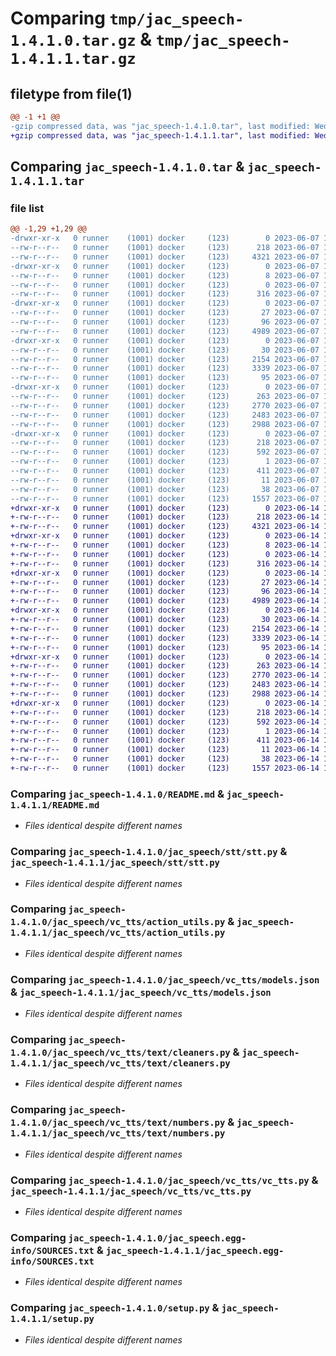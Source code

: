 # Comparing `tmp/jac_speech-1.4.1.0.tar.gz` & `tmp/jac_speech-1.4.1.1.tar.gz`

## filetype from file(1)

```diff
@@ -1 +1 @@
-gzip compressed data, was "jac_speech-1.4.1.0.tar", last modified: Wed Jun  7 18:25:06 2023, max compression
+gzip compressed data, was "jac_speech-1.4.1.1.tar", last modified: Wed Jun 14 19:22:41 2023, max compression
```

## Comparing `jac_speech-1.4.1.0.tar` & `jac_speech-1.4.1.1.tar`

### file list

```diff
@@ -1,29 +1,29 @@
-drwxr-xr-x   0 runner    (1001) docker     (123)        0 2023-06-07 18:25:06.794309 jac_speech-1.4.1.0/
--rw-r--r--   0 runner    (1001) docker     (123)      218 2023-06-07 18:25:06.794309 jac_speech-1.4.1.0/PKG-INFO
--rw-r--r--   0 runner    (1001) docker     (123)     4321 2023-06-07 18:24:40.000000 jac_speech-1.4.1.0/README.md
-drwxr-xr-x   0 runner    (1001) docker     (123)        0 2023-06-07 18:25:06.790310 jac_speech-1.4.1.0/jac_speech/
--rw-r--r--   0 runner    (1001) docker     (123)        8 2023-06-07 18:24:40.000000 jac_speech-1.4.1.0/jac_speech/VERSION
--rw-r--r--   0 runner    (1001) docker     (123)        0 2023-06-07 18:24:40.000000 jac_speech-1.4.1.0/jac_speech/__init__.py
--rw-r--r--   0 runner    (1001) docker     (123)      316 2023-06-07 18:24:40.000000 jac_speech-1.4.1.0/jac_speech/config.py
-drwxr-xr-x   0 runner    (1001) docker     (123)        0 2023-06-07 18:25:06.790310 jac_speech-1.4.1.0/jac_speech/stt/
--rw-r--r--   0 runner    (1001) docker     (123)       27 2023-06-07 18:24:40.000000 jac_speech-1.4.1.0/jac_speech/stt/__init__.py
--rw-r--r--   0 runner    (1001) docker     (123)       96 2023-06-07 18:24:40.000000 jac_speech-1.4.1.0/jac_speech/stt/requirements.txt
--rw-r--r--   0 runner    (1001) docker     (123)     4989 2023-06-07 18:24:40.000000 jac_speech-1.4.1.0/jac_speech/stt/stt.py
-drwxr-xr-x   0 runner    (1001) docker     (123)        0 2023-06-07 18:25:06.790310 jac_speech-1.4.1.0/jac_speech/vc_tts/
--rw-r--r--   0 runner    (1001) docker     (123)       30 2023-06-07 18:24:40.000000 jac_speech-1.4.1.0/jac_speech/vc_tts/__init__.py
--rw-r--r--   0 runner    (1001) docker     (123)     2154 2023-06-07 18:24:40.000000 jac_speech-1.4.1.0/jac_speech/vc_tts/action_utils.py
--rw-r--r--   0 runner    (1001) docker     (123)     3339 2023-06-07 18:24:40.000000 jac_speech-1.4.1.0/jac_speech/vc_tts/models.json
--rw-r--r--   0 runner    (1001) docker     (123)       95 2023-06-07 18:24:40.000000 jac_speech-1.4.1.0/jac_speech/vc_tts/requirements.txt
-drwxr-xr-x   0 runner    (1001) docker     (123)        0 2023-06-07 18:25:06.794309 jac_speech-1.4.1.0/jac_speech/vc_tts/text/
--rw-r--r--   0 runner    (1001) docker     (123)      263 2023-06-07 18:24:40.000000 jac_speech-1.4.1.0/jac_speech/vc_tts/text/__init__.py
--rw-r--r--   0 runner    (1001) docker     (123)     2770 2023-06-07 18:24:40.000000 jac_speech-1.4.1.0/jac_speech/vc_tts/text/cleaners.py
--rw-r--r--   0 runner    (1001) docker     (123)     2483 2023-06-07 18:24:40.000000 jac_speech-1.4.1.0/jac_speech/vc_tts/text/numbers.py
--rw-r--r--   0 runner    (1001) docker     (123)     2988 2023-06-07 18:24:40.000000 jac_speech-1.4.1.0/jac_speech/vc_tts/vc_tts.py
-drwxr-xr-x   0 runner    (1001) docker     (123)        0 2023-06-07 18:25:06.790310 jac_speech-1.4.1.0/jac_speech.egg-info/
--rw-r--r--   0 runner    (1001) docker     (123)      218 2023-06-07 18:25:06.000000 jac_speech-1.4.1.0/jac_speech.egg-info/PKG-INFO
--rw-r--r--   0 runner    (1001) docker     (123)      592 2023-06-07 18:25:06.000000 jac_speech-1.4.1.0/jac_speech.egg-info/SOURCES.txt
--rw-r--r--   0 runner    (1001) docker     (123)        1 2023-06-07 18:25:06.000000 jac_speech-1.4.1.0/jac_speech.egg-info/dependency_links.txt
--rw-r--r--   0 runner    (1001) docker     (123)      411 2023-06-07 18:25:06.000000 jac_speech-1.4.1.0/jac_speech.egg-info/requires.txt
--rw-r--r--   0 runner    (1001) docker     (123)       11 2023-06-07 18:25:06.000000 jac_speech-1.4.1.0/jac_speech.egg-info/top_level.txt
--rw-r--r--   0 runner    (1001) docker     (123)       38 2023-06-07 18:25:06.794309 jac_speech-1.4.1.0/setup.cfg
--rw-r--r--   0 runner    (1001) docker     (123)     1557 2023-06-07 18:24:40.000000 jac_speech-1.4.1.0/setup.py
+drwxr-xr-x   0 runner    (1001) docker     (123)        0 2023-06-14 19:22:41.018246 jac_speech-1.4.1.1/
+-rw-r--r--   0 runner    (1001) docker     (123)      218 2023-06-14 19:22:41.018246 jac_speech-1.4.1.1/PKG-INFO
+-rw-r--r--   0 runner    (1001) docker     (123)     4321 2023-06-14 19:22:18.000000 jac_speech-1.4.1.1/README.md
+drwxr-xr-x   0 runner    (1001) docker     (123)        0 2023-06-14 19:22:41.014246 jac_speech-1.4.1.1/jac_speech/
+-rw-r--r--   0 runner    (1001) docker     (123)        8 2023-06-14 19:22:18.000000 jac_speech-1.4.1.1/jac_speech/VERSION
+-rw-r--r--   0 runner    (1001) docker     (123)        0 2023-06-14 19:22:18.000000 jac_speech-1.4.1.1/jac_speech/__init__.py
+-rw-r--r--   0 runner    (1001) docker     (123)      316 2023-06-14 19:22:18.000000 jac_speech-1.4.1.1/jac_speech/config.py
+drwxr-xr-x   0 runner    (1001) docker     (123)        0 2023-06-14 19:22:41.014246 jac_speech-1.4.1.1/jac_speech/stt/
+-rw-r--r--   0 runner    (1001) docker     (123)       27 2023-06-14 19:22:18.000000 jac_speech-1.4.1.1/jac_speech/stt/__init__.py
+-rw-r--r--   0 runner    (1001) docker     (123)       96 2023-06-14 19:22:18.000000 jac_speech-1.4.1.1/jac_speech/stt/requirements.txt
+-rw-r--r--   0 runner    (1001) docker     (123)     4989 2023-06-14 19:22:18.000000 jac_speech-1.4.1.1/jac_speech/stt/stt.py
+drwxr-xr-x   0 runner    (1001) docker     (123)        0 2023-06-14 19:22:41.018246 jac_speech-1.4.1.1/jac_speech/vc_tts/
+-rw-r--r--   0 runner    (1001) docker     (123)       30 2023-06-14 19:22:18.000000 jac_speech-1.4.1.1/jac_speech/vc_tts/__init__.py
+-rw-r--r--   0 runner    (1001) docker     (123)     2154 2023-06-14 19:22:18.000000 jac_speech-1.4.1.1/jac_speech/vc_tts/action_utils.py
+-rw-r--r--   0 runner    (1001) docker     (123)     3339 2023-06-14 19:22:18.000000 jac_speech-1.4.1.1/jac_speech/vc_tts/models.json
+-rw-r--r--   0 runner    (1001) docker     (123)       95 2023-06-14 19:22:18.000000 jac_speech-1.4.1.1/jac_speech/vc_tts/requirements.txt
+drwxr-xr-x   0 runner    (1001) docker     (123)        0 2023-06-14 19:22:41.018246 jac_speech-1.4.1.1/jac_speech/vc_tts/text/
+-rw-r--r--   0 runner    (1001) docker     (123)      263 2023-06-14 19:22:18.000000 jac_speech-1.4.1.1/jac_speech/vc_tts/text/__init__.py
+-rw-r--r--   0 runner    (1001) docker     (123)     2770 2023-06-14 19:22:18.000000 jac_speech-1.4.1.1/jac_speech/vc_tts/text/cleaners.py
+-rw-r--r--   0 runner    (1001) docker     (123)     2483 2023-06-14 19:22:18.000000 jac_speech-1.4.1.1/jac_speech/vc_tts/text/numbers.py
+-rw-r--r--   0 runner    (1001) docker     (123)     2988 2023-06-14 19:22:18.000000 jac_speech-1.4.1.1/jac_speech/vc_tts/vc_tts.py
+drwxr-xr-x   0 runner    (1001) docker     (123)        0 2023-06-14 19:22:41.014246 jac_speech-1.4.1.1/jac_speech.egg-info/
+-rw-r--r--   0 runner    (1001) docker     (123)      218 2023-06-14 19:22:41.000000 jac_speech-1.4.1.1/jac_speech.egg-info/PKG-INFO
+-rw-r--r--   0 runner    (1001) docker     (123)      592 2023-06-14 19:22:41.000000 jac_speech-1.4.1.1/jac_speech.egg-info/SOURCES.txt
+-rw-r--r--   0 runner    (1001) docker     (123)        1 2023-06-14 19:22:41.000000 jac_speech-1.4.1.1/jac_speech.egg-info/dependency_links.txt
+-rw-r--r--   0 runner    (1001) docker     (123)      411 2023-06-14 19:22:41.000000 jac_speech-1.4.1.1/jac_speech.egg-info/requires.txt
+-rw-r--r--   0 runner    (1001) docker     (123)       11 2023-06-14 19:22:41.000000 jac_speech-1.4.1.1/jac_speech.egg-info/top_level.txt
+-rw-r--r--   0 runner    (1001) docker     (123)       38 2023-06-14 19:22:41.018246 jac_speech-1.4.1.1/setup.cfg
+-rw-r--r--   0 runner    (1001) docker     (123)     1557 2023-06-14 19:22:18.000000 jac_speech-1.4.1.1/setup.py
```

### Comparing `jac_speech-1.4.1.0/README.md` & `jac_speech-1.4.1.1/README.md`

 * *Files identical despite different names*

### Comparing `jac_speech-1.4.1.0/jac_speech/stt/stt.py` & `jac_speech-1.4.1.1/jac_speech/stt/stt.py`

 * *Files identical despite different names*

### Comparing `jac_speech-1.4.1.0/jac_speech/vc_tts/action_utils.py` & `jac_speech-1.4.1.1/jac_speech/vc_tts/action_utils.py`

 * *Files identical despite different names*

### Comparing `jac_speech-1.4.1.0/jac_speech/vc_tts/models.json` & `jac_speech-1.4.1.1/jac_speech/vc_tts/models.json`

 * *Files identical despite different names*

### Comparing `jac_speech-1.4.1.0/jac_speech/vc_tts/text/cleaners.py` & `jac_speech-1.4.1.1/jac_speech/vc_tts/text/cleaners.py`

 * *Files identical despite different names*

### Comparing `jac_speech-1.4.1.0/jac_speech/vc_tts/text/numbers.py` & `jac_speech-1.4.1.1/jac_speech/vc_tts/text/numbers.py`

 * *Files identical despite different names*

### Comparing `jac_speech-1.4.1.0/jac_speech/vc_tts/vc_tts.py` & `jac_speech-1.4.1.1/jac_speech/vc_tts/vc_tts.py`

 * *Files identical despite different names*

### Comparing `jac_speech-1.4.1.0/jac_speech.egg-info/SOURCES.txt` & `jac_speech-1.4.1.1/jac_speech.egg-info/SOURCES.txt`

 * *Files identical despite different names*

### Comparing `jac_speech-1.4.1.0/setup.py` & `jac_speech-1.4.1.1/setup.py`

 * *Files identical despite different names*

